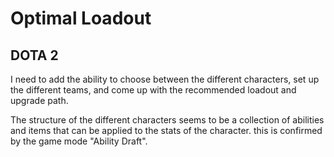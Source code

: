 Optimal Loadout
================

DOTA 2
-------
I need to add the ability to choose between the different characters, set up the
different teams, and come up with the recommended loadout and upgrade path.

The structure of the different characters seems to be a collection of abilities and items that can be applied to the stats of the character. this is confirmed by the game mode "Ability Draft".
